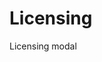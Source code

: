 [title]: # (Licensing)
[tags]: # (panel)
[priority]: # (9)
[display]: # (none)
# Licensing

Licensing modal

